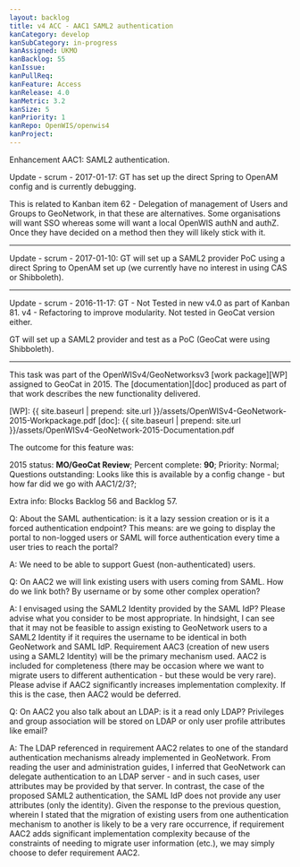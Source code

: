 ```yaml
---
layout: backlog
title: v4 ACC - AAC1 SAML2 authentication
kanCategory: develop
kanSubCategory: in-progress
kanAssigned: UKMO
kanBacklog: 55
kanIssue:
kanPullReq:
kanFeature: Access
kanRelease: 4.0
kanMetric: 3.2
kanSize: 5
kanPriority: 1
kanRepo: OpenWIS/openwis4
kanProject:
---
```

Enhancement AAC1: SAML2 authentication.

Update - scrum - 2017-01-17: GT has set up the direct Spring to OpenAM config and is currently debugging.

This is related to Kanban item 62 - Delegation of management of Users and Groups to GeoNetwork, in that these are alternatives.  Some organisations will want SSO whereas some will want a local OpenWIS authN and authZ.  Once they have decided on a method then they will likely stick with it.

---

Update - scrum - 2017-01-10: GT will set up a SAML2 provider PoC using a direct Spring to OpenAM set up (we currently have no interest in using CAS or Shibboleth).

---

Update - scrum - 2016-11-17: GT - Not Tested in new v4.0 as part of Kanban 81. v4 - Refactoring to improve modularity.
Not tested in GeoCat version either.

GT will set up a SAML2 provider and test as a PoC (GeoCat were using Shibboleth).

---

This task was part of the OpenWISv4/GeoNetworksv3 [work package][WP] assigned to GeoCat in 2015.  The [documentation][doc] produced as part of that work describes the new functionality delivered.

[WP]: {{ site.baseurl | prepend: site.url }}/assets/OpenWISv4-GeoNetwork-2015-Workpackage.pdf
[doc]: {{ site.baseurl | prepend: site.url }}/assets/OpenWISv4-GeoNetwork-2015-Documentation.pdf

The outcome for this feature was:

2015 status: **MO/GeoCat Review**; Percent complete: **90**; Priority: Normal; Questions outstanding: Looks like this is available by a config change - but how far did we go with AAC1/2/3?;

Extra info: Blocks Backlog 56 and Backlog 57.

Q: About the SAML authentication: is it a lazy session creation or is it a forced authentication endpoint? This means: are we going to display the portal to non-logged users or SAML will force authentication every time a user tries to reach the portal?

A: We need to be able to support Guest (non-authenticated) users.

Q: On AAC2 we will link existing users with users coming from SAML. How do we link both? By username or by some other complex operation?

A: I envisaged using the SAML2 Identity provided by the SAML IdP? Please advise what you consider to be most appropriate. In hindsight, I can see that it may not be feasible to assign existing to GeoNetwork users to a SAML2 Identity if it requires the username to be identical in both GeoNetwork and SAML IdP. Requirement AAC3 (creation of new users using a SAML2 Identity) will be the primary mechanism used. AAC2 is included for completeness (there may be occasion where we want to migrate users to different authentication - but these would be very rare). Please advise if AAC2 significantly increases implementation complexity. If this is the case, then AAC2 would be deferred.

Q: On AAC2 you also talk about an LDAP: is it a read only LDAP? Privileges and group association will be stored on LDAP or only user profile attributes like email?

A: The LDAP referenced in requirement AAC2 relates to one of the standard authentication mechanisms already implemented in GeoNetwork. From reading the user and administration guides, I inferred that GeoNetwork can delegate authentication to an LDAP server - and in such cases, user attributes may be provided by that server. In contrast, the case of the proposed SAML2 authentication, the SAML IdP does not provide any user attributes (only the identity). Given the response to the previous question, wherein I stated that the migration of existing users from one authentication mechanism to another is likely to be a very rare occurrence, if requirement AAC2 adds significant implementation complexity because of the constraints of needing to migrate user information (etc.), we may simply choose to defer requirement AAC2.
